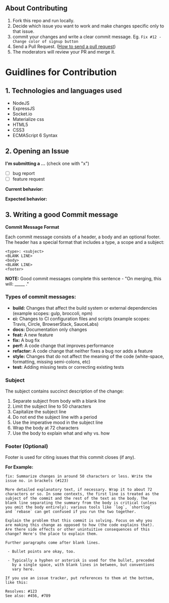 ## About Contributing
1. Fork this repo and run locally.
2. Decide which issue you want to work and make changes specific only to that issue.
3. commit your changes and write a clear commit message. Eg. `Fix #12 - Change color of signup button`
4. Send a Pull Request. ([How to send a pull request](https://yangsu.github.io/pull-request-tutorial/))
5. The moderators will review your PR and merge it.

# Guidlines for Contribution

## 1. Technologies and languages used
  - NodeJS
  - ExpressJS
  - Socket.io
  - Materialize css
  - HTML5
  - CSS3
  - ECMAScript 6 Syntax

## 2. Opening an Issue
**I'm submitting a ...**  (check one with "x")
  - [ ] bug report
  - [ ] feature request

**Current behavior:**
<!-- Describe how the bug manifests. -->

**Expected behavior:**
<!-- Describe what the behavior would be without the bug. -->


##  3. Writing a good Commit message

**Commit Message Format**

Each commit message consists of a header, a body and an optional footer. The header has a special format that includes a type, a scope and a subject:
```
<type>: <subject>
<BLANK LINE>
<body>
<BLANK LINE>
<footer>
```  
**NOTE:** Good commit messages complete this sentence - "On merging, this will: _____ ."
### Types of commit messages:


- **build:** Changes that affect the build system or external dependencies (example scopes: gulp, broccoli, npm)
- **ci:** Changes to CI configuration files and scripts (example scopes: Travis, Circle, BrowserStack, SauceLabs)
- **docs:** Documentation only changes
- **feat:** A new feature
- **fix:** A bug fix
- **perf:** A code change that improves performance
- **refactor:** A code change that neither fixes a bug nor adds a feature
- **style:** Changes that do not affect the meaning of the code (white-space, formatting, missing semi-colons, etc)
- **test:** Adding missing tests or correcting existing tests


### Subject

The subject contains succinct description of the change:
1. Separate subject from body with a blank line
2. Limit the subject line to 50 characters
3. Capitalize the subject line
4. Do not end the subject line with a period
5. Use the imperative mood in the subject line
6. Wrap the body at 72 characters
7. Use the body to explain what and why vs. how


### Footer (Optional)

Footer is used for citing issues that this commit closes (if any).

**For Example:**
```
fix: Summarize changes in around 50 characters or less. Write the issue no. in brackets (#123)

More detailed explanatory text, if necessary. Wrap it to about 72
characters or so. In some contexts, the first line is treated as the
subject of the commit and the rest of the text as the body. The
blank line separating the summary from the body is critical (unless
you omit the body entirely); various tools like `log`, `shortlog`
and `rebase` can get confused if you run the two together.

Explain the problem that this commit is solving. Focus on why you
are making this change as opposed to how (the code explains that).
Are there side effects or other unintuitive consequences of this
change? Here's the place to explain them.

Further paragraphs come after blank lines.

 - Bullet points are okay, too.

 - Typically a hyphen or asterisk is used for the bullet, preceded
   by a single space, with blank lines in between, but conventions
   vary here.

If you use an issue tracker, put references to them at the bottom,
like this:

Resolves: #123
See also: #456, #789
```
